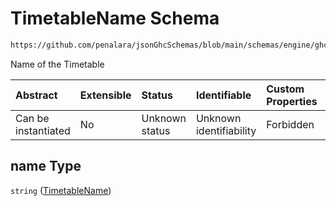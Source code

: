 # TimetableName Schema

```txt
https://github.com/penalara/jsonGhcSchemas/blob/main/schemas/engine/ghcEngine.schema.json#/properties/meta/properties/name
```

Name of the Timetable

| Abstract            | Extensible | Status         | Identifiable            | Custom Properties | Additional Properties | Access Restrictions | Defined In                                                                           |
| :------------------ | :--------- | :------------- | :---------------------- | :---------------- | :-------------------- | :------------------ | :----------------------------------------------------------------------------------- |
| Can be instantiated | No         | Unknown status | Unknown identifiability | Forbidden         | Allowed               | none                | [ghcEngine.schema.json\*](../../../out/ghcEngine.schema.json "open original schema") |

## name Type

`string` ([TimetableName](ghcengine-properties-filemetadata-properties-timetablename.md))
